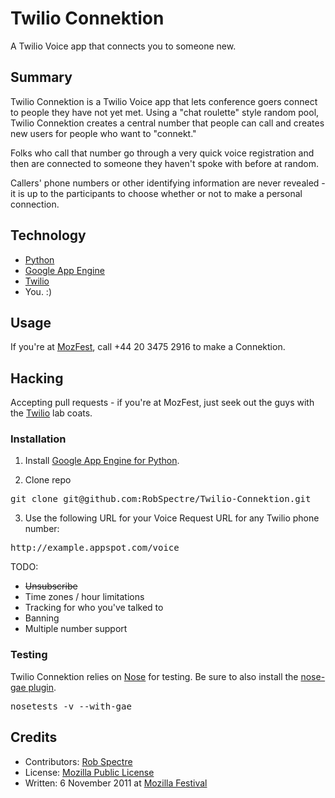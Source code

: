 # Twilio Connektion

A Twilio Voice app that connects you to someone new.


## Summary

Twilio Connektion is a Twilio Voice app that lets conference goers connect to
people they have not yet met.  Using a "chat roulette" style random pool, Twilio
Connektion creates a central number that people can call and creates new users
for people who want to "connekt."  

Folks who call that number go through a very quick voice registration and then
are connected to someone they haven't spoke with before at random.

Callers' phone numbers or other identifying information are never revealed - it
is up to the participants to choose whether or not to make a personal
connection.


## Technology

* [Python](http://python.org)
* [Google App Engine](http://appengine.google.com)
* [Twilio](http://www.twilio.com)
* You. :)


## Usage

If you're at [MozFest](https://mozillafestival.org/), call +44 20 3475 2916 to
make a Connektion.


## Hacking

Accepting pull requests - if you're at MozFest, just seek out the guys with the
[Twilio](http://www.twilio.com) lab coats.

### Installation

1) Install [Google App Engine for
Python](http://code.google.com/appengine/docs/python/gettingstarted/).

2) Clone repo

<pre>
git clone git@github.com:RobSpectre/Twilio-Connektion.git
</pre>

3) Use the following URL for your Voice Request URL for any Twilio phone number:

<pre>
http://example.appspot.com/voice
</pre>

TODO:

* ~~Unsubscribe~~
* Time zones / hour limitations
* Tracking for who you've talked to
* Banning
* Multiple number support


### Testing

Twilio Connektion relies on [Nose](http://code.google.com/p/python-nose/) for
testing.  Be sure to also install the [nose-gae
plugin](http://pypi.python.org/pypi/NoseGAE/0.1.3).

<pre>
nosetests -v --with-gae
</pre>


## Credits

* Contributors: [Rob Spectre](http://www.brooklynhacker.com)
* License: [Mozilla Public License](http://www.mozilla.org/MPL/)
* Written: 6 November 2011 at [Mozilla Festival](https://mozillafestival.org/)

